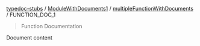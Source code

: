 [typedoc-stubs](../../../README.md) / [ModuleWithDocuments1](../../README.md) / [multipleFunctionWithDocuments](../multipleFunctionWithDocuments.md) / FUNCTION\_DOC\_1

> Function Documentation

Document content
